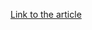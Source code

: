 [Link to the article](https://news.sophos.com/en-us/2024/09/12/september-patch-tuesday-addresses-79-cves/)
